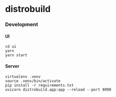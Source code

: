 # distrobuild

### Development

#### UI
```
cd ui
yarn
yarn start
```

#### Server
```
virtualenv .venv
source .venv/bin/activate
pip install -r requirements.txt
uvicorn distrobuild.app:app --reload --port 8090
```
